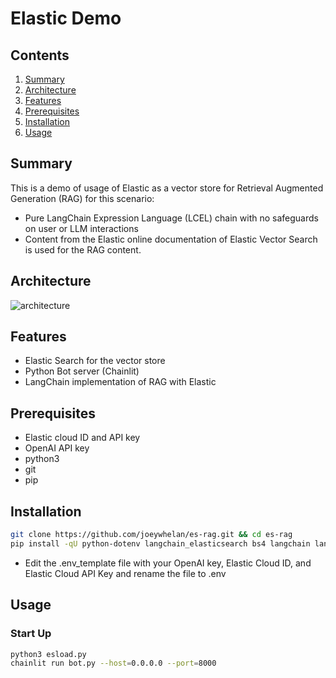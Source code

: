 # Elastic Demo
## Contents
1.  [Summary](#summary)
2.  [Architecture](#architecture)
3.  [Features](#features)
4.  [Prerequisites](#prerequisites)
5.  [Installation](#installation)
6.  [Usage](#usage)

## Summary <a name="summary"></a>
This is a demo of usage of Elastic as a vector store for Retrieval Augmented Generation (RAG) for this scenario:
- Pure LangChain Expression Language (LCEL) chain with no safeguards on user or LLM interactions
- Content from the Elastic online documentation of Elastic Vector Search is used for the RAG content.  

## Architecture <a name="architecture"></a>
![architecture](https://docs.google.com/drawings/d/e/2PACX-1vT1SaE93nACe1P8y8AwFLehGty9PbD0UQ8ReP_g9XhjPx5nJPdT_8qzJaPWPdfZin1GuLx5RIXXhtfy/pub?w=815&h=713)

## Features <a name="features"></a>
- Elastic Search for the vector store
- Python Bot server (Chainlit)
- LangChain implementation of RAG with Elastic

## Prerequisites <a name="prerequisites"></a>
- Elastic cloud ID and API key
- OpenAI API key
- python3
- git
- pip

## Installation <a name="installation"></a>
```bash
git clone https://github.com/joeywhelan/es-rag.git && cd es-rag
pip install -qU python-dotenv langchain_elasticsearch bs4 langchain langchain_openai langchainhub chainlit
```
- Edit the .env_template file with your OpenAI key, Elastic Cloud ID, and Elastic Cloud API Key and rename the file to .env

## Usage <a name="usage"></a>
### Start Up
```bash
python3 esload.py
chainlit run bot.py --host=0.0.0.0 --port=8000
```
